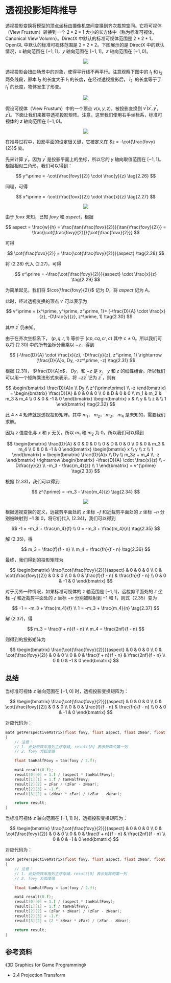 # 透视投影矩阵推导

透视投影变换将模型的顶点坐标由摄像机空间变换到齐次裁剪空间。它将可视体（View Frustum）转换到一个 $2 * 2 * 1$ 大小的长方体中（称为标准可视体，Canonical View Volumn）。DirectX 中默认的标准可视体范围是 $2 * 2 * 1$，OpenGL 中默认的标准可视体范围是 $2 * 2 * 2$。下图展示的是 DirectX 中的默认情况，$x$ 轴向范围在 $[-1,1]$，$y$ 轴向范围在 $[-1,1]$，$z$ 轴向范围在 $[-1, 0]$。

<div align="center">
  <img src="./Images/0104.png"/>
</div>

透视投影会扭曲场景中的对象，使得平行线不再平行。注意观察下图中的 $l_1$ 和 $l_2$ 两条线段，原本 $l_2$ 的长度大于 $l_1$ 的长度，在经过透视投影后， $l_2^\prime$ 的长度等于了 $l_1^\prime$ 的长度，物体发生了形变。

<div align="center">
  <img src="./Images/0105.png"/>
</div>

假设可视体（View Frustum）中的一个顶点 $v(x, y, z)$，被投影变换到 $v^\prime(x^\prime, y^\prime, z^\prime)$。下面让我们来推导透视投影矩阵。注意，这里我们使用右手坐标系，标准可视体的 $z$ 轴向范围在 $[-1, 0]$。

<div align="center">
  <img src="./Images/0101.png"/>
</div>

在推导过程中，投影平面的设定很关键，它被定义在 $z = -\cot{\frac{fovy}{2}}$ 处。

先来计算 $y^\prime$。因为 $y^\prime$ 是投影平面上的坐标，所以它的 $y$ 轴向取值范围在 $[-1, 1]$。根据相似三角形，我们可以得到：

$$
y^\prime = -\cot{\frac{fovy}{2}} \cdot \frac{y}{z} \tag{2.26}
$$

同理，可得

$$
x^\prime = -\cot{\frac{fovx}{2}} \cdot \frac{x}{z} \tag{2.27}
$$

<div align="center">
  <img src="./Images/0102.png"/>
</div>

由于 $fovx$ 未知，已知 $fovy$ 和 $aspect$，根据

$$
aspect = \frac{w}{h} = \frac{\tan{\frac{fovx}{2}}}{\tan{\frac{fovy}{2}}} = \frac{\cot{\frac{fovy}{2}}}{\cot{\frac{fovx}{2}}}
$$

可得

$$
\cot{\frac{fovx}{2}} = \frac{\cot{\frac{fovy}{2}}}{aspect} \tag{2.28}
$$

将 $(2.28)$ 代入 $(2.27)$，可得

$$
x^\prime = -\frac{\cot{\frac{fovy}{2}}}{aspect} \cdot \frac{x}{z} \tag{2.29}
$$

为简单起见，我们将 $\cot{\frac{fovy}{2}}$ 记为 $D$，将 $aspect$ 记为 $A$。

此时，经过透视变换的顶点 $v^\prime$ 可以表示为

$$
v^\prime = (x^\prime, y^\prime, z^\prime, 1)= (-\frac{D}{A} \cdot \frac{x}{z}, -D\frac{y}{z}, z^\prime, 1) \tag{2.30}
$$

其中 $z^\prime$ 仍未知。

由于在齐次坐标系下， $(p, q, r, 1)$ 等价于 $(cp, cq, cr, c)$ 其中 $c \neq 0$。所以我们可以将 $(2.30)$ 中的所有坐标分量乘以 $-z$，得到

$$
(-\frac{D}{A} \cdot \frac{x}{z}, -D\frac{y}{z}, z^\prime, 1) \rightarrow (\frac{D}{A}x, Dy, -zz^\prime, -z) \tag{2.31}
$$

根据 $(2.31)$， $\frac{D}{A}x$， $Dy$，和 $-z$ 是 $x$， $y$ 和 $z$ 的线性组合。所以我们可以用一个矩阵乘法形式来表示，将 $-zz^\prime$ 记为 $z^{\prime\prime}$，则有

$$
\begin{bmatrix}
\frac{D}{A}x \\ Dy \\ z^{\prime\prime} \\ -z
\end{bmatrix} = \begin{bmatrix}
\frac{D}{A} & 0 & 0 & 0 \\
0 & D & 0 & 0 \\
m_1 & m_2 & m_3 & m_4 \\
0 & 0 & -1 & 0
\end{bmatrix}
\begin{bmatrix}
x & \\ y & \\ z & \\ 1
\end{bmatrix}
\tag{2.32}
$$

此 $4\times4$ 矩阵就是透视投影矩阵。其中 $m_1$， $m_2$， $m_3$， $m_4$ 是未知的，需要我们求解。

因为 $z$ 值变化与 $x$ 和 $y$ 无关，所以 $m_1$ 和 $m_2$ 为 0。所以我们可以得到

$$
\begin{bmatrix}
\frac{D}{A} & 0 & 0 & 0 \\
0 & D & 0 & 0 \\
0 & 0 & m_3 & m_4 \\
0 & 0 & -1 & 0
\end{bmatrix} \begin{bmatrix}
x \\ y \\ z \\ 1
\end{bmatrix} = \begin{bmatrix}
\frac{D}{A}x \\ Dy \\ m_3z + m_4 \\ -z
\end{bmatrix} \rightarrow \begin{bmatrix}
-\frac{D}{A} \cdot \frac{x}{z} \\ -D\frac{y}{z} \\ -m_3 - \frac{m_4}{z} \\ 1
\end{bmatrix} = v^{\prime} \tag{2.33}
$$

根据 $(2.33)$，我们可以得到

$$
z^{\prime} = -m_3 - \frac{m_4}{z} \tag{2.34}
$$

<div align="center">
  <img src="./Images/0103.png"/>
</div>

根据透视变换的定义，远裁剪平面处的 $z$ 坐标 $-f$ 和近裁剪平面处的 $z$ 坐标 $-n$ 分别被映射到 $-1$ 和 $0$，将它们代入 $(2.34)$，我们可以得到

$$
-1 = -m_3 + \frac{m_4}{f} \\
0 = -m_3 + \frac{m_4}{n}
\tag{2.35}
$$

解 $(2.35)$，得

$$
m_3 = \frac{f}{f - n} \\
m_4 = \frac{fn}{f - n}
\tag{2.36}
$$

最终，我们得到的投影矩阵为

$$
\begin{bmatrix}
\frac{\cot{\frac{fovy}{2}}}{aspect} & 0 & 0 & 0 \\
0 & \cot{\frac{fovy}{2}} & 0 & 0 \\
0 & 0 & \frac{f}{f - n} & \frac{fn}{f - n} \\
0 & 0 & -1 & 0
\end{bmatrix}
$$

对于另外一种情况，如果标准可视体的 $z$ 轴范围是 $[-1, 1]$，远裁剪平面处的 $z$ 坐标 $-f$ 和近裁剪平面处的 $z$ 坐标 $-n$ 分别被映射到 $-1$ 和 $1$，则式（2.35）变为

$$
-1 = -m_3 + \frac{m_4}{f} \\
1 = -m_3 + \frac{m_4}{n} \tag{2.37}
$$

解 $(2.37)$，得

$$
m_3 = \frac{f + n}{f - n} \\
m_4 = \frac{2nf}{f - n}
$$

则得到的投影矩阵为

$$
\begin{bmatrix}
\frac{\cot{\frac{fovy}{2}}}{aspect} & 0 & 0 & 0 \\
0 & \cot{\frac{fovy}{2}} & 0 & 0 \\
0 & 0 & \frac{f + n}{f - n} & \frac{2nf}{f - n} \\
0 & 0 & -1 & 0
\end{bmatrix}
$$

## 总结

当标准可视体 $z$ 轴向范围在 $[-1, 0]$ 时，透视投影变换矩阵为：

$$
\begin{bmatrix}
\frac{\cot{\frac{fovy}{2}}}{aspect} & 0 & 0 & 0 \\
0 & \cot{\frac{fovy}{2}} & 0 & 0 \\
0 & 0 & \frac{f}{f - n} & \frac{fn}{f - n} \\
0 & 0 & -1 & 0
\end{bmatrix}
$$

对应代码为：

```cpp
mat4 getPerspectiveMatrix(float fovy, float aspect, float zNear, float zFar)
{
    // 注意：
    // 1. 此处矩阵采用列主序存储, result[0] 表示矩阵的第一列
    // 2. fovy 为弧度值

    float tanHalfFovy = tan(fovy / 2.f);

    mat4 result(0.f);
    result[0][0] = 1.f / (aspect * tanHalfFovy);
    result[1][1] = 1.f / tanHalfFovy;
    result[2][2] = zFar / (zFar - zNear);
    result[2][3] = -1.f;
    result[3][2] = (zNear * zFar) / (zFar - zNear);

    return result;
}
```

当标准可视体 $z$ 轴向范围在 $[-1, 1]$ 时，透视投影变换矩阵为：

$$
\begin{bmatrix}
\frac{\cot{\frac{fovy}{2}}}{aspect} & 0 & 0 & 0 \\
0 & \cot{\frac{fovy}{2}} & 0 & 0 \\
0 & 0 & \frac{f + n}{f - n} & \frac{2nf}{f - n} \\
0 & 0 & -1 & 0
\end{bmatrix}
$$

对应代码为：

```cpp
mat4 getPerspectiveMatrix(float fovy, float aspect, float zNear, float zFar)
{
    // 注意：
    // 1. 此处矩阵采用列主序存储，result[0] 表示矩阵的第一列
    // 2. fovy 为弧度值

    float tanHalfFovy = tan(fovy / 2.f);

    mat4 result(0.f);
    result[0][0] = 1.f / (aspect * tanHalfFovy);
    result[1][1] = 1.f / tanHalfFovy;
    result[2][2] = (zFar + zNear) / (zFar - zNear);
    result[2][3] = -1.f;
    result[3][2] = (2 * zNear * zFar) / (zFar - zNear);

    return result;
}
```

## 参考资料

《3D Graphics for Game Programming》

- 2.4 Projection Transform
